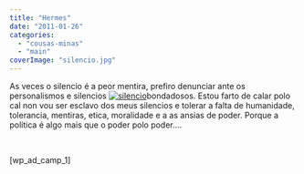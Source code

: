 ```yaml
---
title: "Hermes"
date: "2011-01-26"
categories: 
  - "cousas-minas"
  - "main"
coverImage: "silencio.jpg"
---
```


As veces o silencio é a peor mentira, prefiro denunciar ante os personalismos e silencios [![](images/silencio-150x150.jpg "silencio")](http://belay.es/wp-content/uploads/2011/01/silencio.jpg)bondadosos. Estou farto de calar polo cal non vou ser esclavo dos meus silencios e tolerar a falta de humanidade, tolerancia, mentiras, etica, moralidade e a as ansias de poder. Porque a política é algo mais que o poder polo poder....

 

\[wp\_ad\_camp\_1\]
